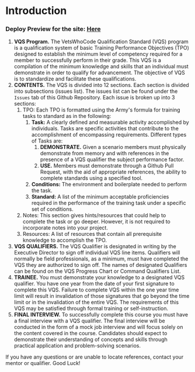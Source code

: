 # Introduction

### Deploy Preview for the site: [Here](https://clifcodes.vercel.app)
1. **VQS Program.** The VetsWhoCode Qualification Standard (VQS) program is a qualification
system of basic Training Performance Objectives (TPO) designed to establish the minimum level of
competency required for a member to successfully perform in their grade. This VQS is a compilation of
the minimum knowledge and skills that an individual must demonstrate in order to qualify for
advancement. The objective of VQS is to standardize and facilitate these qualifications.
1. **CONTENTS.** The VQS is divided into 12 sections. Each section is divided into subsections (issues list). The issues list can be found under the `Issues` tab of this Github Repository. Each issue is broken up into 3 sections:
    1. TPO: Each TPO is formatted using the Army's formula for training tasks to standard as in the following:
        1. **Task:** A clearly defined and measurable activity accomplished by individuals. Tasks are specific activities that contribute to the accomplishment of encompassing requirements. Different types of Tasks are:
            1. **DEMONSTRATE.** Given a scenario members must physically demonstrate from memory and with references in the presence of a VQS qualifier the subject performance factor.
            1. **USE.** Members must demonstrate through a Github Pull Request, with the aid of appropriate references, the ability to complete standards using a specified tool.
        1. **Conditions:** The environment and boilerplate needed to perform the task.
        1. **Standard:** A list of the minimum acceptable proficiencies required in the performance of the training task under a specific set of conditions.
    1. Notes: This section gives hints/resources that could help to complete the task or go deeper. However, it is not required to incorporate notes into your project.
    1. Resources: A list of resources that contain all prerequisite knowledge to accomplish the TPO.
1. **VQS QUALIFIERS.** The VQS Qualifier is designated in writing by the Executive Director to sign off
individual VQS line items. Qualifiers will normally be field professionals, as a minimum, must have
completed the VQS they are authorized to sign off. The names of designated Qualifiers can be found on
the VQS Progress Chart or Command Qualifiers List.
1. **TRAINEE.**  You must demonstrate your knowledge to a designated VQS qualifier. You have one year
from the date of your first signature to complete this VQS. Failure to complete VQS within the one year
time limit will result in invalidation of those signatures that go beyond the time limit or in the invalidation of
the entire VQS. The requirements of this VQS may be satisfied through formal training or self-instruction.
1. **FINAL INTERVIEW.** To successfully complete this course you must have a final interview with a VQS qualifier. The final interview will be conducted in the form of a mock job interview and will focus solely on the content covered in the course. Candidates should expect to demonstrate their understanding of concepts and skills through practical application and problem-solving scenarios.

If you have any questions or are unable to locate references, contact your mentor or qualifier. Good
Luck!
